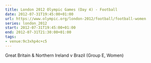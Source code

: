 ```yaml
---
title: London 2012 Olympic Games (Day 4) - Football
date: 2012-07-31T19:45:00+01:00
url: https://www.olympic.org/london-2012/football/football-women
series: london_2012
start: 2012-07-31T19:45:00+01:00
end: 2012-07-31T21:30:00+01:00
tags:
- venue:9c3xhp4c+c5
---
```

Great Britain & Northern Ireland v Brazil (Group E, Women)
